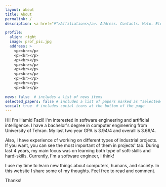 ```yaml
---
layout: about
title: About
permalink: /
description: <a href="#">Affiliations</a>. Address. Contacts. Moto. Etc.

profile:
  align: right
  image: prof_pic.jpg
  address: >
    <p><br></p>
    <p><br></p>
    <p><br></p>
    <p><br></p>
    <p><br></p>
    <p><br></p>
    <p><br></p>
    <p><br></p>
    <p><br></p>
    
news: false  # includes a list of news items
selected_papers: false # includes a list of papers marked as "selected={true}"
social: true  # includes social icons at the bottom of the page
---
```


Hi! I'm Hamid Fazli! I'm interested in software engineering and artificial intelligence. 
I have a bachelor's degree in computer engineering from University of Tehran. My last two year GPA is 3.94/4 and overall is 3.66/4.

Also, I have experience of working on different types of industrial projects. If you want, you can see the most important of them in projects' tab. During last 4 years, my main focus was on learning both type of soft-skills and hard-skills.
Currently, I'm a software engineer, I think!

I use my time to learn new things about computers, humans, and society. In this website I share some of my thoughts. Feel free to read and comment.

Thanks! 